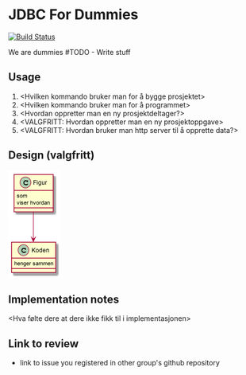 # JDBC For Dummies

[![Build Status](https://travis-ci.com/Westerdals/pgr203-assignment-3-SeventhDisaster.svg?token=ANpvyaXvsPqVgppAsgx4&branch=master)](https://travis-ci.com/Westerdals/pgr203-assignment-3-SeventhDisaster)

We are dummies #TODO - Write stuff

## Usage

1. <Hvilken kommando bruker man for å bygge prosjektet>
2. <Hvilken kommando bruker man for å programmet>
3. <Hvordan oppretter man en ny prosjektdeltager?>
4. <VALGFRITT: Hvordan oppretter man en ny prosjektoppgave>
5. <VALGFRITT: Hvordan bruker man http server til å opprette data?> 
 
 ## Design (valgfritt)
 
![Design](./doc/design.png)

 ## Implementation notes
 
<Hva gjorde dere godt i implementasjonen>

<Hva følte dere at dere ikke fikk til i implementasjonen>

## Link to review

* link to issue you registered in other group's github repository
